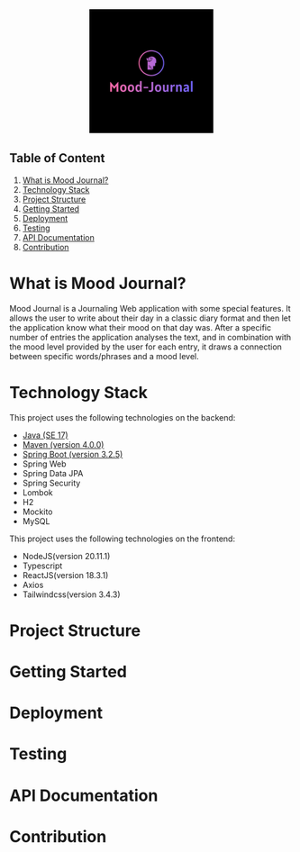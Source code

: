 <div align=center>
    <img src="Docs/logo-color.png" width=220 height=220>
</div>


<h2>Table of Content</h2>
<ol>
    <li><a href="#subject1">What is Mood Journal?</a></li>
    <li><a href="#subject2">Technology Stack</a></li>
    <li><a href="#subject3">Project Structure</a></li>
    <li><a href="#subject4">Getting Started</a></li>
    <li><a href="#subject5">Deployment</a></li>
    <li><a href="#subject6">Testing</a></li>
    <li><a href="#subject7">API Documentation</a></li>
    <li><a href="#subject8">Contribution</a></li>
</ol>

<h1 id="subject1"> What is Mood Journal? </h1>
<p> Mood Journal is a Journaling Web application with some special features. It allows the user to write about their day in a classic diary format and then let the application know what their mood on that day was. After a specific number of entries the application analyses the text, and in combination with the mood level provided by the user for each entry, it draws a connection between specific words/phrases and a mood level. </p>

<h1 id="subject2">Technology Stack</h2>

This project uses the following technologies on the backend:

* [Java (SE 17)](https://openjdk.org/projects/jdk/17/)
* [Maven (version 4.0.0)](https://maven.apache.org/ref/4.0.0-alpha-9/)
* [Spring Boot (version 3.2.5)](https://docs.spring.io/spring-boot/docs/current/reference/html/getting-started.html)
* Spring Web
* Spring Data JPA
* Spring Security
* Lombok
* H2 
* Mockito
* MySQL

This project uses the following technologies on the frontend:

* NodeJS(version 20.11.1)
* Typescript
* ReactJS(version 18.3.1)
* Axios
* Tailwindcss(version 3.4.3)

<h1 id="subject3">Project Structure</h1>

<h1 id="subject4">Getting Started</h1>

<h1 id="subject5">Deployment</h1>

<h1 id="subject6">Testing</h1>

<h1 id="subject7">API Documentation</h1>

<h1 id="subject8">Contribution</h1>
